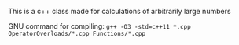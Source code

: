 This is a c++ class made for calculations of arbitrarily large numbers

GNU command for compiling:
`g++ -O3 -std=c++11 *.cpp OperatorOverloads/*.cpp Functions/*.cpp`
